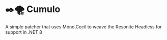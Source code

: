 # ✒️🌪️ Cumulo
A simple patcher that uses Mono.Cecil to weave the Resonite Headless for support in .NET 8
